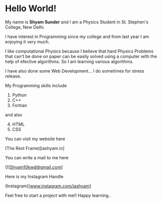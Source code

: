 # Hello World!

My name is __Shyam Sunder__ and I am a Physics Student in St. Stephen's College, New Delhi. 

I have interest in Programming since my college and from last year I am enjoying it very much. 

I like computational Physics because I believe that hard Physics Problems that can't be done on paper can be easily solved using a computer with the help of efective algorithms. So I am learning various algorithms.

I have also done some Web Development... I do sometimes for stress release.

My Programming skills include

1. Python
1. C++
1. Fortran

and also

4. HTML 
5. CSS

You can visit my website here

(The Rest Frame)[iashyam.in]

You can write a mail to me here

()[Shyam10kwd@gmail.com]

Here is my Instagram Handle

(Instagram)[www.instagram.com/iashyam]

Feel free to start a project with me!! Happy learning..
